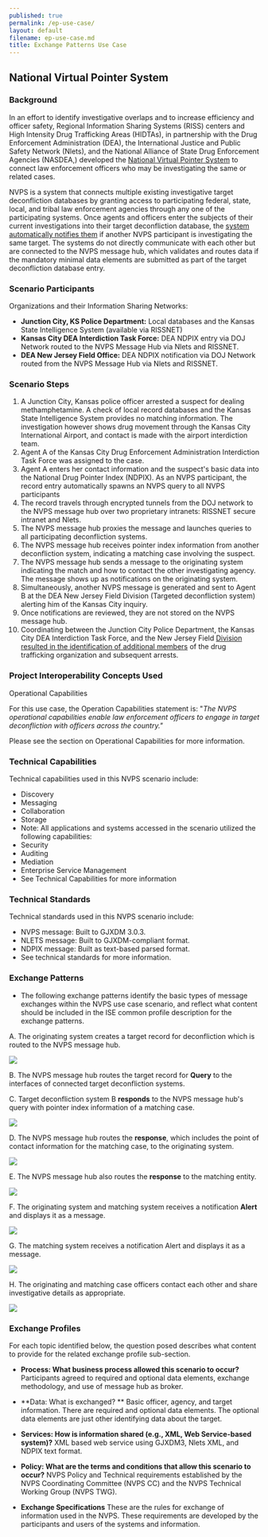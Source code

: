 ```yaml
---
published: true
permalink: /ep-use-case/
layout: default
filename: ep-use-case.md
title: Exchange Patterns Use Case
---
```


## National Virtual Pointer System

### Background

In an effort to identify investigative overlaps and to increase efficiency and officer safety, Regional Information Sharing Systems (RISS) centers and High Intensity Drug Trafficking Areas (HIDTAs), in partnership with the Drug Enforcement Administration (DEA), the International Justice and Public Safety Network (Nlets), and the National Alliance of State Drug Enforcement Agencies (NASDEA,) developed the [National Virtual Pointer System](http://www.gao.gov/assets/660/653527.pdf) to connect law enforcement officers who may be investigating the same or related cases.

NVPS is a system that connects multiple existing investigative target deconfliction databases by granting access to participating federal, state, local, and tribal law enforcement agencies through any one of the participating systems. Once agents and officers enter the subjects of their current investigations into their target deconfliction database, the [system automatically notifies them](http://www.ncirc.gov/documents/public/supplementaries/law_enforcement_intelligence.pdf) if another NVPS participant is investigating the same target. The systems do not directly communicate with each other but are connected to the NVPS message hub, which validates and routes data if the mandatory minimal data elements are submitted as part of the target deconfliction database entry.

### Scenario Participants

Organizations and their Information Sharing Networks: 

* **Junction City, KS Police Department:** Local databases and the Kansas State Intelligence System (available via RISSNET)
* **Kansas City DEA Interdiction Task Force:** DEA NDPIX entry via DOJ Network routed to the NVPS Message Hub via Nlets and RISSNET.
* **DEA New Jersey Field Office:** DEA NDPIX notification via DOJ Network routed from the NVPS Message Hub via Nlets and RISSNET.

### Scenario Steps

1. A Junction City, Kansas police officer arrested a suspect for dealing methamphetamine. A check of local record databases and the Kansas State Intelligence System provides no matching information. The investigation however shows drug movement through the Kansas City International Airport, and contact is made with the airport interdiction team.
2. Agent A of the Kansas City Drug Enforcement Administration Interdiction Task Force was assigned to the case.
3. Agent A enters her contact information and the suspect's basic data into the National Drug Pointer Index (NDPIX). As an NVPS participant, the record entry automatically spawns an NVPS query to all NVPS participants
4. The record travels through encrypted tunnels from the DOJ network to the NVPS message hub over two proprietary intranets: RISSNET secure intranet and Nlets.
5. The NVPS message hub proxies the message and launches queries to all participating deconfliction systems.
6. The NVPS message hub receives pointer index information from another deconfliction system, indicating a matching case involving the suspect.
7. The NVPS message hub sends a message to the originating system indicating the match and how to contact the other investigating agency. The message shows up as notifications on the originating system.
8. Simultaneously, another NVPS message is generated and sent to Agent B at the DEA New Jersey Field Division (Targeted deconfliction system) alerting him of the Kansas City inquiry.
9. Once notifications are reviewed, they are not stored on the NVPS message hub.
10. Coordinating between the Junction City Police Department, the Kansas City DEA Interdiction Task Force, and the New Jersey Field [Division resulted in the identification of additional members](http://www.statetechmagazine.com/article/2007/09/pointing-the-way) of the drug trafficking organization and subsequent arrests.

### Project Interoperability Concepts Used

Operational Capabilities

For this use case, the Operation Capabilities statement is: "_The NVPS operational capabilities enable law enforcement officers to engage in target deconfliction with officers across the country."_

Please see the section on Operational Capabilities for more information.

### Technical Capabilities

Technical capabilities used in this NVPS scenario include:

- Discovery
- Messaging
- Collaboration
- Storage
- Note: All applications and systems accessed in the scenario utilized the following capabilities:
- Security
- Auditing
- Mediation
- Enterprise Service Management
- See Technical Capabilities for more information

### Technical Standards

Technical standards used in this NVPS scenario include:

- NVPS message: Built to GJXDM 3.0.3.
- NLETS message: Built to GJXDM-compliant format.
- NDPIX message: Built as text-based parsed format.
- See technical standards for more information.

### Exchange Patterns

- The following exchange patterns identify the basic types of message exchanges within the NVPS use case scenario, and reflect what content should be included in the ISE common profile description for the exchange patterns.

A. The originating system creates a target record for deconfliction which is routed to the NVPS message hub.

![](ep-usecase1.png)

B. The NVPS message hub routes the target record for **Query** to the interfaces of connected target deconfliction systems.

C. Target deconfliction system B **responds** to the NVPS message hub's query with pointer index information of a matching case.

![](ep-usecase2.png)

D. The NVPS message hub routes the **response**, which includes the point of contact information for the matching case, to the originating system.

![](ep-usecase3.png)

E. The NVPS message hub also routes the **response** to the matching entity.

![](ep-usecase4.png)

F. The originating system and matching system receives a notification **Alert** and displays it as a message.

![](ep-usecase5.png)

G. The matching system receives a notification Alert and displays it as a message.

![](ep-usecase6.png)

H. The originating and matching case officers contact each other and share investigative details as appropriate.

![](ep-usecase7.png)

### Exchange Profiles

For each topic identified below, the question posed describes what content to provide for the related exchange profile sub-section.

* **Process: What business process allowed this scenario to occur?** Participants agreed to required and optional data elements, exchange methodology, and use of message hub as broker.

* **Data: What is exchanged? ** Basic officer, agency, and target information. There are required and optional data elements. The optional data elements are just other identifying data about the target.

* **Services: How is information shared (e.g., XML, Web Service-based system)?** XML based web service using GJXDM3, Nlets XML, and NDPIX text format.

* **Policy: What are the terms and conditions that allow this scenario to occur?** NVPS Policy and Technical requirements established by the NVPS Coordinating Committee (NVPS CC) and the NVPS Technical Working Group (NVPS TWG).

* **Exchange Specifications** These are the rules for exchange of information used in the NVPS. These requirements are developed by the participants and users of the systems and information.
